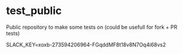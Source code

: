 # test_public
Public repository to make some tests on (could be usefull for fork + PR tests)

SLACK_KEY=xoxb-273594206964-FGqddMF8t18v8N7Oq4i68vs2

